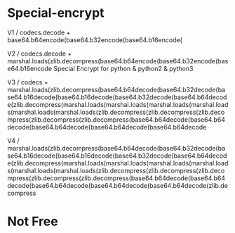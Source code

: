 # Special-encrypt
V1
/ codecs.decode + base64.b64encode(base64.b32encode(base64.b16encode(

V2
/
codecs.decode + marshal.loads(zlib.decompress(base64.b64encode(base64.b32encode(base64.b16encode
Special Encrypt for python &amp; python2 &amp; python3

V3
/ codecs + marshal.loads(zlib.decompress(base64.b64decode(base64.b32decode(base64.b16decode(base64.b16decode(base64.b32decode(base64.b64decode(zlib.decompress(marshal.loads(marshal.loads(marshal.loads(marshal.loads(marshal.loads(marshal.loads(zlib.decompress(zlib.decompress(zlib.decompress(zlib.decompress(zlib.decompress(base64.b64decode(base64.b64decode(base64.b64decode(base64.b64decode(base64.b64decode

V4
/ marshal.loads(zlib.decompress(base64.b64decode(base64.b32decode(base64.b16decode(base64.b16decode(base64.b32decode(base64.b64decode(zlib.decompress(marshal.loads(marshal.loads(marshal.loads(marshal.loads(marshal.loads(marshal.loads(zlib.decompress(zlib.decompress(zlib.decompress(zlib.decompress(zlib.decompress(base64.b64decode(base64.b64decode(base64.b64decode(base64.b64decode(base64.b64decode(zlib.decompress 
# Not Free


